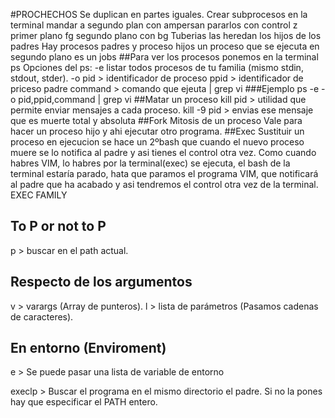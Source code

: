#PROCHECHOS
Se duplican en partes iguales.
Crear subprocesos en la terminal
mandar a segundo plan con ampersan
pararlos con control z
primer plano  fg
segundo plano con bg
Tuberias las heredan los hijos de los padres
Hay procesos padres y proceso hijos
un proceso que se ejecuta en segundo plano es un jobs
##Para ver los procesos ponemos en la terminal ps
Opciones del ps:
  -e listar todos procesos de tu familia (mismo stdin, stdout, stder).
  -o
  pid       > identificador de proceso
  ppid      > identificador de priceso padre
  command   > comando que ejeuta
  | grep vi
###Ejemplo
ps -e -o pid,ppid,command | grep vi
##Matar un proceso
kill pid > utilidad que permite enviar mensajes a cada proceso.
kill -9 pid > envias ese mensaje que es muerte total y absoluta
##Fork
Mitosis de un proceso
Vale para hacer un proceso hijo y ahi ejecutar otro programa.
##Exec
Sustituir un proceso en ejecucion
se hace un 2ºbash que cuando el nuevo proceso muere se lo notifica al padre y asi tienes el control otra vez.
Como cuando habres VIM, lo habres por la terminal(exec) se ejecuta, el bash de la terminal estaría parado, hata que paramos el programa VIM, que notificará al padre que ha acabado
y asi tendremos el control otra vez de la terminal.
EXEC FAMILY

  To P or not to P
  -------------------------------
  p > buscar en el path actual.

  Respecto de los argumentos
  -------------------------------
  v > varargs (Array de punteros).
  l > lista de parámetros (Pasamos cadenas de caracteres).

  En entorno (Enviroment)
  -------------------------------
  e > Se puede pasar una lista de variable de entorno

  execlp > Buscar el programa en el mismo directorio el padre. Si no la pones hay que especificar el PATH entero.
